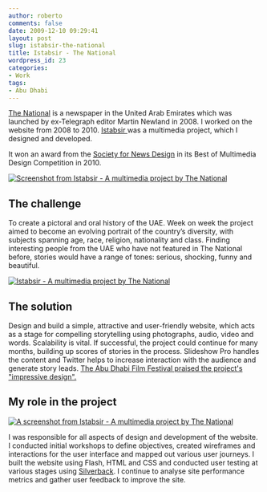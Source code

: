```yaml
---
author: roberto
comments: false
date: 2009-12-10 09:29:41
layout: post
slug: istabsir-the-national
title: Istabsir - The National
wordpress_id: 23
categories:
- Work
tags:
- Abu Dhabi
---
```


[The National](http://www.thenational.ae) is a newspaper in the United Arab Emirates which was launched by ex-Telegraph editor Martin Newland in 2008. I worked on the website from 2008 to 2010. [Istabsir ](http://www.thenational.ae/istabsir)was a multimedia project, which I designed and developed.




It won an award from the [Society for News Design](http://www.snd.org/) in its Best of Multimedia Design Competition in 2010.




[![Screenshot from Istabsir - A multimedia project by The National](http://www.robertocarroll.com/wp-content/uploads/2009/12/istabsir1.jpg)](http://www.robertocarroll.com/wp-content/uploads/2009/12/istabsir1.jpg)





## The challenge


To create a pictoral and oral history of the UAE. Week on week the project aimed to become an evolving portrait of the country’s diversity, with subjects spanning age, race, religion, nationality and class. Finding interesting people from the UAE who have not featured in The National before, stories would have a range of tones: serious, shocking, funny and beautiful.

[![Istabsir - A multimedia project by The National](http://www.robertocarroll.com/wp-content/uploads/2009/12/istabsir3.jpg)](http://www.robertocarroll.com/wp-content/uploads/2009/12/istabsir3.jpg)


## The solution


Design and build a simple, attractive and user-friendly website, which acts as a stage for compelling storytelling using photographs, audio, video and words. Scalability is vital. If successful, the project could continue for many months, building up scores of stories in the process. Slideshow Pro handles the content and Twitter helps to increase interaction with the audience and generate story leads. [ The Abu Dhabi Film Festival praised the project's "impressive design".](http://www.abudhabifilmfestival.ae/en/abu-dhabi/abu-dhabi-feature/Istabsir)


## My role in the project


[![A screenshot from Istabsir - A multimedia project by The National](http://www.robertocarroll.com/wp-content/uploads/2009/12/Istabsir-deliverables.jpg)](http://www.robertocarroll.com/wp-content/uploads/2009/12/Istabsir-deliverables.jpg)

I was responsible for all aspects of design and development of the website. I conducted initial workshops to define objectives, created wireframes and interactions for the user interface and mapped out various user journeys. I built the website using Flash, HTML and CSS and conducted user testing at various stages using [Silverback](http://www.silverbackapp.com). I continue to analyse site performance metrics and gather user feedback to improve the site.

